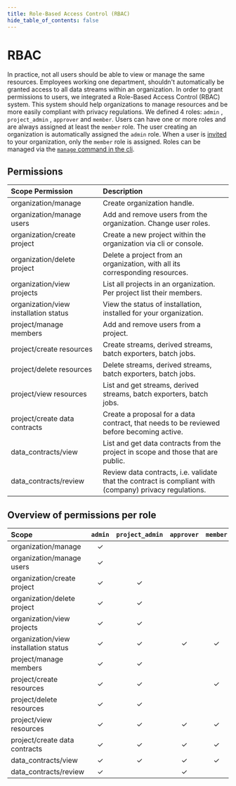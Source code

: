 ```yaml
---
title: Role-Based Access Control (RBAC)
hide_table_of_contents: false
---
```


# RBAC

In practice, not all users should be able to view or manage the same resources.
Employees working one department, shouldn't automatically be granted access to all data streams within an organization.
In order to grant permissions to users, we integrated a Role-Based Access Control (RBAC) system.
This system should help organizations to manage resources and be more easily compliant with privacy regulations.
We defined 4 roles: `admin` , `project_admin` , `approver` and `member`.
Users can have one or more roles and are always assigned at least the `member` role.
The user creating an organization is automatically assigned the `admin` role.
When a user is [invited](docs/04-reference/01-cli-reference/strm/invite/users.md) to your organization, only the `member` role is assigned.
Roles can be managed via the [`manage` command in the cli](docs/04-reference/01-cli-reference/strm/manage/user-roles.md).

## Permissions

| Scope        Permission               | Description                                                                                             |
|:--------------------------------------|:--------------------------------------------------------------------------------------------------------|
| organization/manage                   | Create organization handle.                                                                             |
| organization/manage users             | Add and remove users from the organization. Change user roles.                                          |
| organization/create project           | Create a new project within the organization via cli or console.                                        |
| organization/delete project           | Delete a project from an organization, with all its corresponding resources.                            |
| organization/view projects            | List all projects in an organization. Per project list their members.                                   | 
| organization/view installation status | View the status of installation, installed for your organization.                                       |
| project/manage members                | Add and remove users from a project.                                                                    |
| project/create resources              | Create streams, derived streams, batch exporters, batch jobs.                                           |
| project/delete resources              | Delete streams, derived streams, batch exporters, batch jobs.                                           |
| project/view resources                | List and get streams, derived streams, batch exporters, batch jobs.                                     |
| project/create data contracts         | Create a proposal for a data contract, that needs to be reviewed before becoming active.                |
| data_contracts/view                   | List and get data contracts from the project in scope and those that are public.                        |
| data_contracts/review                 | Review data contracts, i.e. validate that the contract is compliant with (company) privacy regulations. |

## Overview of permissions per role

| Scope                                 | `admin` | `project_admin` | `approver` | `member` |
|:--------------------------------------|:-------:|:---------------:|:----------:|:--------:|
| organization/manage                   | &check; |                 |            |          |
| organization/manage users             | &check; |                 |            |          | 
| organization/create project           | &check; |     &check;     |            |          | 
| organization/delete project           | &check; |     &check;     |            |          | 
| organization/view projects            | &check; |     &check;     |            |          | 
| organization/view installation status | &check; |     &check;     |  &check;   | &check;  | 
| project/manage members                | &check; |     &check;     |            |          | 
| project/create resources              | &check; |     &check;     |            | &check;  | 
| project/delete resources              | &check; |     &check;     |            |          | 
| project/view resources                | &check; |     &check;     |  &check;   | &check;  | 
| project/create data contracts         | &check; |     &check;     |  &check;   | &check;  | 
| data_contracts/view                   | &check; |     &check;     |  &check;   | &check;  | 
| data_contracts/review                 | &check; |                 |  &check;   |          | 
